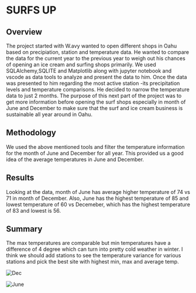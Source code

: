 # SURFS UP
## Overview
The project started with W.avy wanted to open different shops in Oahu based on precipiation, station and temperature data. He wanted to compare the data for the current year to the previous year to weigh out his chances of opening an ice cream and surfing shops primarily. We used SQLAlchemy,SQLITE and Matplotlib along with jupyter notebook and vscode as data tools to analyze and present the data to him.
Once the data was presented to him regarding the most active station -its precipitation levels and temperature comparisons. He decided to narrow the temperature data to just 2 months. 
The purpose of this next part of the project was to get more information before opening the surf shops especially in month of June and December to make sure that the surf and ice cream business is sustainable all year around in Oahu.

## Methodology
We used the above mentioned tools and filter the temperature information for the month of June and December for all year. This provided us a good idea of the average temperatures in June and December.

## Results
Looking at the data, month of June has average higher temperature of 74 vs 71 in month of December. Also, June has the highest temperature of 85 and lowest temperature of 60 vs Decemeber, which has the highest temperature of 83 and lowest is 56. 

## Summary
The max temperatures are comparable but min temperatures have a difference of 4 degree which can turn into pretty cold weather in winter. I think we should add stations to see the temperature variance for various stations and pick the best site with highest min, max and average temp.

![Dec](https://user-images.githubusercontent.com/76858662/109692736-dc65e000-7b56-11eb-8b10-4ca214c64ac0.PNG)

![June](https://user-images.githubusercontent.com/76858662/109693219-6b72f800-7b57-11eb-85c0-4ace68045eda.PNG)



